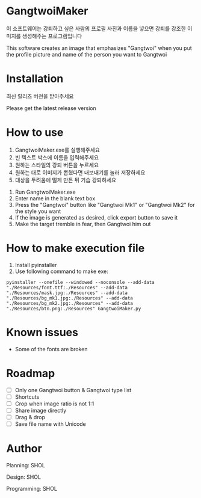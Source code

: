 # GangtwoiMaker
  이 소프트웨어는 강퇴하고 싶은 사람의 프로필 사진과 이름을 넣으면 강퇴를 강조한 이미지를 생성해주는 프로그램입니다
  
  This software creates an image that emphasizes "Gangtwoi" when you put the profile picture and name of the person you want to Gangtwoi

# Installation
  최신 릴리즈 버전을 받아주세요

  Please get the latest release version

# How to use
  1. GangtwoiMaker.exe를 실행해주세요
  2. 빈 텍스트 박스에 이름을 입력해주세요
  3. 원하는 스타일의 강퇴 버튼을 누르세요
  4. 원하는 대로 이미지가 뽑혔다면 내보내기를 눌러 저장하세요
  5. 대상을 두려움에 떨게 만든 뒤 기습 강퇴하세요

<!-- -->
  1. Run GangtwoiMaker.exe
  2. Enter name in the blank text box
  3. Press the "Gangtwoi" button like "Gangtwoi Mk1" or "Gangtwoi Mk2" for the style you want
  4. If the image is generated as desired, click export button to save it
  5. Make the target tremble in fear, then Gangtwoi him out

# How to make execution file
  1. Install pyinstaller
  2. Use following command to make exe:
```
pyinstaller --onefile --windowed --noconsole --add-data "./Resources/font.ttf:./Resources" --add-data "./Resources/mask.jpg:./Resources" --add-data "./Resources/bg_mk1.jpg:./Resources" --add-data "./Resources/bg_mk2.jpg:./Resources" --add-data "./Resources/btn.png:./Resources" GangtwoiMaker.py
```

# Known issues
  - Some of the fonts are broken

# Roadmap
  - [ ] Only one Gangtwoi button & Gangtwoi type list
  - [ ] Shortcuts
  - [ ] Crop when image ratio is not 1:1
  - [ ] Share image directly
  - [ ] Drag & drop
  - [ ] Save file name with Unicode

# Author
  Planning: SHOL

  Design: SHOL
  
  Programming: SHOL
